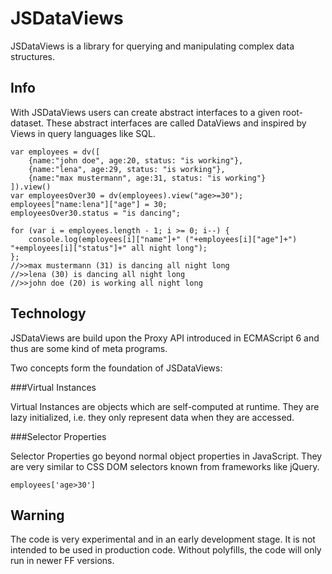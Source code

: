 JSDataViews
===========

JSDataViews is a library for querying and manipulating complex data structures.


Info
----

With JSDataViews users can create abstract interfaces to a given root-dataset.
These abstract interfaces are called DataViews and inspired by Views in query languages like SQL.


	var employees = dv([	
		{name:"john doe", age:20, status: "is working"},
	    {name:"lena", age:29, status: "is working"},
	    {name:"max mustermann", age:31, status: "is working"}
	]).view()
	var employeesOver30 = dv(employees).view("age>=30");
	employees["name:lena"]["age"] = 30;
	employeesOver30.status = "is dancing";

	for (var i = employees.length - 1; i >= 0; i--) {
		console.log(employees[i]["name"]+" ("+employees[i]["age"]+") "+employees[i]["status"]+" all night long");
	};
	//>>max mustermann (31) is dancing all night long
	//>>lena (30) is dancing all night long
	//>>john doe (20) is working all night long

Technology
----------

JSDataViews are build upon the Proxy API introduced in ECMAScript 6 and thus are some kind of meta programs.

Two concepts form the foundation of JSDataViews:

###Virtual Instances

Virtual Instances are objects which are self-computed at runtime. They are lazy initialized, i.e. they only represent data when they are accessed.

###Selector Properties

Selector Properties go beyond normal object properties in JavaScript. They are very similar to CSS DOM selectors known from frameworks like jQuery.

	employees['age>30']

Warning
-------

The code is very experimental and in an early development stage. It is not intended to be used in production code.
Without polyfills, the code will only run in newer FF versions.















<!-- Piwik Tracker -->
<img src="http://www.h1965153.stratoserver.net/piwik/piwik.php?idsite=1&amp;action_name=jsdataviews&amp;rec=1" style="border:0" alt="" />
